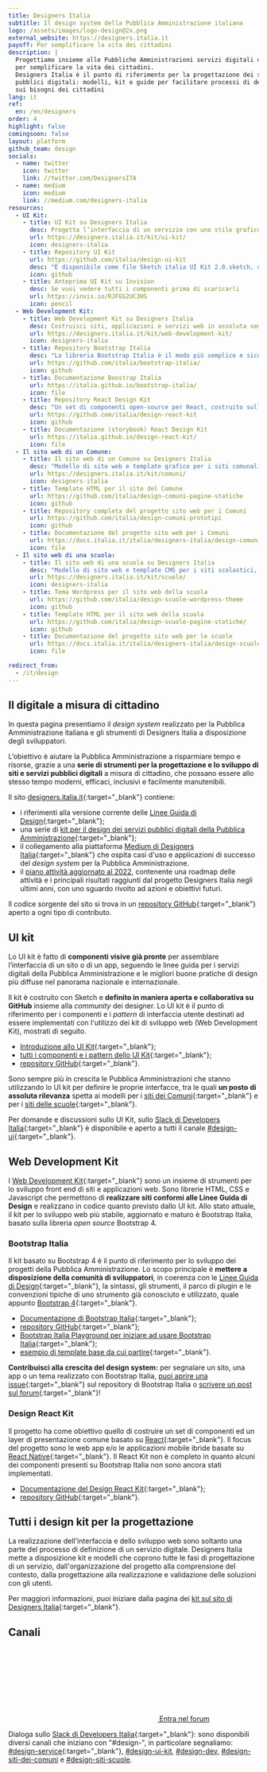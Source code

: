 ```yaml
---
title: Designers Italia
subtitle: Il design system della Pubblica Amministrazione italiana
logo: /assets/images/logo-design@2x.png
external_website: https://designers.italia.it
payoff: Per semplificare la vita dei cittadini
description: |
  Progettiamo insieme alle Pubbliche Amministrazioni servizi digitali di qualità
  per semplificare la vita dei cittadini.
  Designers Italia è il punto di riferimento per la progettazione dei servizi
  pubblici digitali: modelli, kit e guide per facilitare processi di design centrati
  sui bisogni dei cittadini
lang: it
ref:
  en: /en/designers
order: 4
highlight: false
comingsoon: false
layout: platform
github_team: design
socials:
  - name: twitter
    icon: twitter
    link: //twitter.com/DesignersITA
  - name: medium
    icon: medium
    link: //medium.com/designers-italia
resources:
  - UI Kit:
    - title: UI Kit su Designers Italia
      desc: Progetta l’interfaccia di un servizio con uno stile grafico semplice e coerente
      url: https://designers.italia.it/kit/ui-kit/
      icon: designers-italia
    - title: Repository UI Kit
      url: https://github.com/italia/design-ui-kit
      desc: "È disponibile come file Sketch italia UI Kit 2.0.sketch, utilizzabile anche attraverso la funzione \"aggiungi come libreria\" di Sketch o importabile su Figma."
      icon: github
    - title: Anteprima UI Kit su Invision
      desc: Se vuoi vedere tutti i componenti prima di scaricarli
      url: https://invis.io/RJFGS2UC3HS
      icon: pencil
  - Web Development Kit:
    - title: Web Development Kit su Designers Italia
      desc: Costruisci siti, applicazioni e servizi web in assoluta semplicità
      url: https://designers.italia.it/kit/web-development-kit/
      icon: designers-italia
    - title: Repository Bootstrap Italia
      desc: "La libreria Bootstrap Italia è il modo più semplice e sicuro per costruire interfacce web moderne, inclusive e semplici da mantenere."
      url: https://github.com/italia/bootstrap-italia/
      icon: github
    - title: Documentazione Boostrap Italia
      url: https://italia.github.io/bootstrap-italia/
      icon: file
    - title: Repository React Design Kit
      desc: "Un set di componenti open-source per React, costruito sulle basi dello UI Kit e della libreria Bootstrap Italia"
      url: https://github.com/italia/design-react-kit
      icon: github
    - title: Documentazione (storybook) React Design Kit
      url: https://italia.github.io/design-react-kit/
      icon: file
  - Il sito web di un Comune:
    - title: Il sito web di un Comune su Designers Italia
      desc: "Modello di sito web e template grafico per i siti comunali, gratis e a disposizione di tutti"
      url: https://designers.italia.it/kit/comuni/
      icon: designers-italia
    - title: Template HTML per il sito del Comune
      url: https://github.com/italia/design-comuni-pagine-statiche
      icon: github
    - title: Repository completa del progetto sito web per i Comuni
      url: https://github.com/italia/design-comuni-prototipi
      icon: github
    - title: Documentazione del progetto sito web per i Comuni
      url: https://docs.italia.it/italia/designers-italia/design-comuni-docs/
      icon: file
  - Il sito web di una scuola:
    - title: Il sito web di una scuola su Designers Italia
      desc: "Modello di sito web e template CMS per i siti scolastici, gratis e a disposizione di tutti"
      url: https://designers.italia.it/kit/scuole/
      icon: designers-italia
    - title: Tema Wordpress per il sito web della scuola
      url: https://github.com/italia/design-scuole-wordpress-theme
      icon: github
    - title: Template HTML per il sito web della scuola
      url: https://github.com/italia/design-scuole-pagine-statiche/
      icon: github
    - title: Documentazione del progetto sito web per le scuole
      url: https://docs.italia.it/italia/designers-italia/design-scuole-docs/
      icon: file

redirect_from:
  - /it/design
---
```


## Il digitale a misura di cittadino

In questa pagina presentiamo il *design system* realizzato per la Pubblica
Amministrazione italiana e gli strumenti di Designers Italia a disposizione
degli sviluppatori.

L’obiettivo è aiutare la Pubblica Amministrazione a risparmiare tempo e risorse,
grazie a una **serie di strumenti per la progettazione e lo sviluppo di siti e servizi pubblici digitali**
a misura di cittadino, che possano essere allo stesso tempo moderni, efficaci,
inclusivi e facilmente manutenibili.

Il sito [designers.italia.it](https://designers.italia.it/){:target="_blank"} contiene:

* i riferimenti alla versione corrente delle [Linee Guida di Design](https://designers.italia.it/guide/){:target="_blank"};
* una serie di [kit per il design dei servizi pubblici digitali della Pubblica Amministrazione](https://designers.italia.it/kit/){:target="_blank"};
* il collegamento alla piattaforma [Medium di Designers Italia](https://designers.italia.it/blog/){:target="_blank"}
  che ospita casi d'uso e applicazioni di successo del *design system* per la
  Pubblica Amministrazione.
* il [piano attività aggiornato al 2022](https://designers.italia.it/piano-attivita/), contenente una roadmap delle attività e i principali risultati raggiunti dal progetto Designers Italia negli ultimi anni, con uno sguardo rivolto ad azioni e obiettivi futuri.

Il codice sorgente del sito si trova in un [repository GitHub](https://github.com/italia/designers.italia.it){:target="_blank"}
aperto a ogni tipo di contributo.

## UI kit

Lo UI kit è fatto di **componenti visive già pronte** per assemblare l’interfaccia
di un sito o di un app, seguendo le linee guida per i servizi digitali della
Pubblica Amministrazione e le migliori buone pratiche di design più diffuse nel
panorama nazionale e internazionale.

Il kit è costruito con Sketch e **definito in maniera aperta e collaborativa su GitHub**
insieme alla *community* dei designer. Lo UI kit è il punto di riferimento per i
componenti e i *pattern* di interfaccia utente destinati ad essere implementati
con l'utilizzo dei kit di sviluppo web (Web Development Kit), mostrati di seguito.

* [Introduzione allo UI Kit](https://designers.italia.it/kit/ui-kit/){:target="_blank"};
* [tutti i componenti e i pattern dello UI Kit](https://invis.io/RJFGS2UC3HS){:target="_blank"};
* [repository GitHub](https://github.com/italia/design-ui-kit){:target="_blank"}.

Sono sempre più in crescita le Pubblica Amministrazioni che stanno utilizzando
lo UI kit per definire le proprie interfacce, tra le quali
**un posto di assoluta rilevanza** spetta ai modelli per i
[siti dei Comuni](https://github.com/italia/design-comuni-prototipi){:target="_blank"}
e per i [siti delle scuole](https://github.com/italia/design-scuole-prototipi){:target="_blank"}.

Per domande e discussioni sullo UI Kit, sullo
[Slack di Developers Italia](https://slack.developers.italia.it/){:target="_blank"}
è disponibile e aperto a tutti il canale [#design-ui](https://developersitalia.slack.com/messages/C9N62GX8E/){:target="_blank"}.

## Web Development Kit

I [Web Development Kit](https://designers.italia.it/kit/web-development-kit/){:target="_blank"}
sono un insieme di strumenti per lo sviluppo front end di siti e applicazioni web.
Sono librerie HTML, CSS e Javascript che permettono di **realizzare siti conformi alle Linee Guida di Design**
e realizzano in codice quanto previsto dallo UI kit.
Allo stato attuale, il kit per lo sviluppo web più stabile, aggiornato e maturo
è Bootstrap Italia, basato sulla libreria *open source* Bootstrap 4.

### Bootstrap Italia

Il kit basato su Bootstrap 4 è il punto di riferimento per lo sviluppo dei progetti
della Pubblica Amministrazione. Lo scopo principale è
**mettere a disposizione della comunità di sviluppatori**, in coerenza con le
[Linee Guida di Design](https://docs.italia.it/italia/designers-italia/design-linee-guida-docs/){:target="_blank"},
la sintassi, gli strumenti, il parco di plugin e le convenzioni tipiche di uno
strumento già conosciuto e utilizzato, quale appunto [Bootstrap 4](https://getbootstrap.com/){:target="_blank"}.

* [Documentazione di Bootstrap Italia](https://italia.github.io/bootstrap-italia/){:target="_blank"};
* [repository GitHub](https://github.com/italia/bootstrap-italia){:target="_blank"};
* [Bootstrap Italia Playground per iniziare ad usare Bootstrap Italia](https://github.com/italia/bootstrap-italia-playground){:target="_blank"};
* [esempio di template base da cui partire](https://italia.github.io/bootstrap-italia/docs/esempi/template-vuoto/){:target="_blank"}.

**Contribuisci alla crescita del design system:** per segnalare un sito, una app
o un tema realizzato con Bootstrap Italia, [puoi aprire una issue](https://github.com/italia/bootstrap-italia/issues){:target="_blank"}
sul repository di Bootstrap Italia o [scrivere un post sul forum](https://forum.italia.it/c/design/esempi-linee-guida){:target="_blank"}!

### Design React Kit

Il progetto ha come obiettivo quello di costruire un set di componenti ed un
layer di presentazione comune basato su [React](https://github.com/facebook/react/){:target="_blank"}.
Il focus del progetto sono le web app e/o le applicazioni mobile ibride basate
su [React Native](https://facebook.github.io/react-native/){:target="_blank"}.
Il React Kit non è completo in quanto alcuni dei componenti presenti su
Bootstrap Italia non sono ancora stati implementati.

* [Documentazione del Design React Kit](https://italia.github.io/design-react-kit/){:target="_blank"};
* [repository GitHub](https://github.com/italia/design-react-kit){:target="_blank"}.

## Tutti i design kit per la progettazione

La realizzazione dell'interfaccia e dello sviluppo web sono soltanto una parte
del processo di definizione di un servizio digitale. Designers Italia mette a
disposizione kit e modelli che coprono tutte le fasi di progettazione di un
servizio, dall'organizzazione del progetto alla comprensione del contesto,
dalla progettazione alla realizzazione e validazione delle soluzioni con gli utenti.

Per maggiori informazioni, puoi iniziare dalla pagina dei
[kit sul sito di Designers Italia](https://designers.italia.it/kit/){:target="_blank"}.

## Canali

<a class="btn btn-primary" href="https://forum.italia.it/c/design" target="_blank"><svg class="icon icon-white p-1 mr-1"><use xlink:href="/assets/svg/sprite.svg#it-horn"></use></svg>
  Entra nel forum
</a>

Dialoga sullo [Slack di Developers Italia](https://slack.developers.italia.it/){:target="_blank"}:
sono disponibili diversi canali che iniziano con "#design-", in particolare
segnaliamo: [#design-service](https://developersitalia.slack.com/messages/C9HKFKU9J/){:target="_blank"},
[#design-ui-kit](https://developersitalia.slack.com/archives/C9N62GX8E),
[#design-dev](https://developersitalia.slack.com/archives/C7VPAUVB3),
[#design-siti-dei-comuni](https://developersitalia.slack.com/archives/CME9AD8NN)
e [#design-siti-scuole](https://developersitalia.slack.com/archives/CQ7J0KANT).

